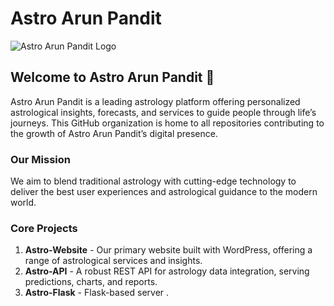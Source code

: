 # Astro Arun Pandit

![Astro Arun Pandit Logo](path-to-logo.png)

## Welcome to Astro Arun Pandit 🌟

Astro Arun Pandit is a leading astrology platform offering personalized astrological insights, forecasts, and services to guide people through life’s journeys. This GitHub organization is home to all repositories contributing to the growth of Astro Arun Pandit’s digital presence.

### Our Mission

We aim to blend traditional astrology with cutting-edge technology to deliver the best user experiences and astrological guidance to the modern world.

### Core Projects

1. **Astro-Website** - Our primary website built with WordPress, offering a range of astrological services and insights.
2. **Astro-API** - A robust REST API for astrology data integration, serving predictions, charts, and reports.
3. **Astro-Flask** - Flask-based server .



